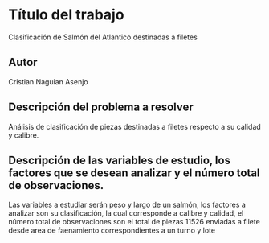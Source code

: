 # Título del trabajo
Clasificación de Salmón del Atlantico destinadas a filetes

## Autor
Cristian Naguian Asenjo

## Descripción del problema a resolver

Análisis de clasificación de piezas destinadas a filetes respecto a su calidad y calibre.

## Descripción de las variables de estudio, los factores que se desean analizar y el número total de observaciones.

Las variables a estudiar serán peso y largo de un salmón, los factores a analizar son su clasificación, la cual corresponde a calibre y calidad, el número total de observaciones son el total de piezas 11526 enviadas a filete desde area de faenamiento correspondientes a un turno y lote
